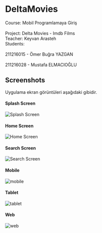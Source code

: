 # DeltaMovies  
Course: Mobil Programlamaya Giriş  <br>  
Project: Delta Movies - Imdb Films <br>
Teacher: Keyvan Arasteh  <br>
Students: <br>  
211216015 - Ömer Buğra YAZGAN <br>  
211216028 - Mustafa ELMACIOĞLU  <br>  

## Screenshots

Uygulama ekran görüntüleri aşağıdaki gibidir. <br>

#### Splash Screen
![Splash Screen](./delta_splash.png) <br>

#### Home Screen
![Home Screen](./delta_home.png) <br>

#### Search Screen
![Search Screen](./delta_search.png) <br>

#### Mobile
![mobile](./mobile-galaxy.png)

#### Tablet
![tablet](./tablet-ipadair.png)

#### Web
![web](./web.png)

